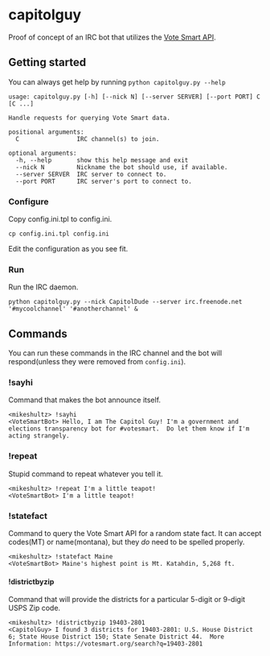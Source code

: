 # capitolguy
Proof of concept of an IRC bot that utilizes the [Vote Smart API](https://votesmart.org/share/api).

## Getting started

You can always get help by running `python capitolguy.py --help`

    usage: capitolguy.py [-h] [--nick N] [--server SERVER] [--port PORT] C [C ...]

    Handle requests for querying Vote Smart data.

    positional arguments:
      C                IRC channel(s) to join.

    optional arguments:
      -h, --help       show this help message and exit
      --nick N         Nickname the bot should use, if available.
      --server SERVER  IRC server to connect to.
      --port PORT      IRC server's port to connect to.

### Configure

Copy config.ini.tpl to config.ini.

    cp config.ini.tpl config.ini

Edit the configuration as  you see fit.

### Run

Run the IRC daemon.  

    python capitolguy.py --nick CapitolDude --server irc.freenode.net '#mycoolchannel' '#anotherchannel' &

## Commands

You can run these commands in the IRC channel and the bot will respond(unless they were removed from `config.ini`).

### !sayhi

Command that makes the bot announce itself.

    <mikeshultz> !sayhi
    <VoteSmartBot> Hello, I am The Capitol Guy! I'm a government and elections transparency bot for #votesmart.  Do let them know if I'm acting strangely.

### !repeat

Stupid command to repeat whatever you tell it.

    <mikeshultz> !repeat I'm a little teapot!
    <VoteSmartBot> I'm a little teapot!

### !statefact

Command to query the Vote Smart API for a random state fact.  It can accept codes(MT) or name(montana), but they *do* need to be spelled properly.

    <mikeshultz> !statefact Maine
    <VoteSmartBot> Maine's highest point is Mt. Katahdin, 5,268 ft.

#### !districtbyzip

Command that will provide the districts for a particular 5-digit or 9-digit USPS Zip code.

    <mikeshultz> !districtbyzip 19403-2801
    <CapitolGuy> I found 3 districts for 19403-2801: U.S. House District 6; State House District 150; State Senate District 44.  More Information: https://votesmart.org/search?q=19403-2801
